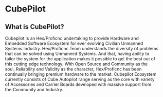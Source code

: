 # CubePilot

## What is CubePilot?

Cubepilot is an Hex/Proficnc undertaking to provide Hardware and Embedded Software Ecosystem for ever evolving Civilian Unmanned Systems Industry. Hex/Proficnc Team understands the diversity of problems that can be solved using Unmanned Systems. And that, having ability to tailor the system for the application makes it possible to get the best out of this cutting edge technology. With Open Source and Community as the soul, Reliability and Validity as the character, Hex/Proficnc has been continually bringing premium hardware to the market. Cubepilot Ecosystem currently consists of Cube Autopilot range serving as the core with variety of Accessories and Carrier Boards developed with massive support from the Community and Industry.

